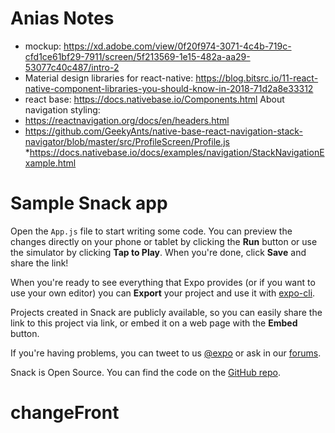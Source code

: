 # Anias Notes
* mockup: https://xd.adobe.com/view/0f20f974-3071-4c4b-719c-cfd1ce61bf29-7911/screen/5f213569-1e15-482a-aa29-53077c40c487/intro-2
* Material design libraries for react-native:
https://blog.bitsrc.io/11-react-native-component-libraries-you-should-know-in-2018-71d2a8e33312
* react base: https://docs.nativebase.io/Components.html
About navigation styling: 
* https://reactnavigation.org/docs/en/headers.html
* https://github.com/GeekyAnts/native-base-react-navigation-stack-navigator/blob/master/src/ProfileScreen/Profile.js
*https://docs.nativebase.io/docs/examples/navigation/StackNavigationExample.html
# Sample Snack app

Open the `App.js` file to start writing some code. You can preview the changes directly on your phone or tablet by clicking the **Run** button or use the simulator by clicking **Tap to Play**. When you're done, click **Save** and share the link!

When you're ready to see everything that Expo provides (or if you want to use your own editor) you can **Export** your project and use it with [expo-cli](https://docs.expo.io/versions/latest/introduction/installation.html).

Projects created in Snack are publicly available, so you can easily share the link to this project via link, or embed it on a web page with the **Embed** button.

If you're having problems, you can tweet to us [@expo](https://twitter.com/expo) or ask in our [forums](https://forums.expo.io).

Snack is Open Source. You can find the code on the [GitHub repo](https://github.com/expo/snack-web).
# changeFront
